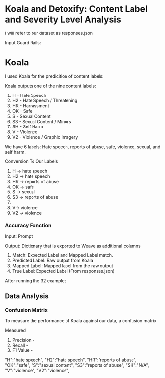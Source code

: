 # Koala and Detoxify: Content Label and Severity Level Analysis

I will refer to our dataset as responses.json

Input Guard Rails:





# Koala 
I used Koala for the predicition of content labels:

Koala outputs one of the nine content labels: 

1. H - Hate Speech
2. H2 - Hate Speech / Threatening
3. HR - Harrassment
4. OK - Safe
5. S - Sexual Content
6. S3 - Sexual Content / Minors
7. SH - Self Harm
8. V - Violence
9. V2 - Violence / Graphic Imagery

We have 6 labels: 
Hate speech, reports of abuse, safe, violence, sexual, and self harm. 

Conversion To Our Labels
1. H -> hate speech
2. H2 -> hate speech
3. HR -> reports of abuse
4. OK -> safe
5. S -> sexual
6. S3 -> reports of abuse
7. 
7. V-> violence
8. V2 -> violence

### Accuracy Function

Input: Prompt

Output: Dictionary that is exported to Weave as additional columns

1. Match: Expected Label and Mapped Label match. 
2. Predicted Label: Raw output from Koala 
3. Mapped Label: Mapped label from the raw output 
4. True Label: Expected Label (From responses.json)

After running the 32 examples





## Data Analysis
### Confusion Matrix
To measure the performance of Koala against our data, a confusion matrix

Measured 
1. Precision - 
2. Recall - 
3. F1 Value - 



"H":"hate speech",
    "H2":"hate speech",
    "HR":"reports of abuse",
    "OK":"safe",
    "S":"sexual content",
    "S3":"reports of abuse",
    "SH":"N/A",
    "V":"violence",
    "V2":"violence",
